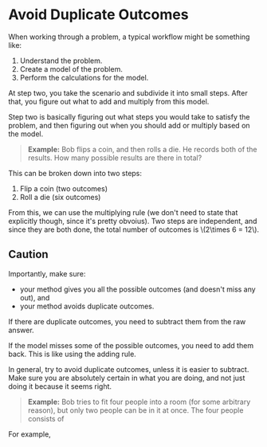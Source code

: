 # Avoid Duplicate Outcomes

When working through a problem, a typical workflow might be something like:

1. Understand the problem.
2. Create a model of the problem.
3. Perform the calculations for the model.

At step two, you take the scenario and subdivide it into small steps. After that, you figure out what to add and multiply from this model.

Step two is basically figuring out what steps you would take to satisfy the problem, and then figuring out when you should add or multiply based on the model.

> **Example:** Bob flips a coin, and then rolls a die. He records both of the results. How many possible results are there in total?

This can be broken down into two steps:
 1. Flip a coin (two outcomes)
 2. Roll a die (six outcomes)

From this, we can use the multiplying rule (we don't need to state that explicitly though, since it's pretty obvoius). Two steps are independent, and since they are both done, the total number of outcomes is \\(2\\times 6 = 12\\).

## Caution

Importantly, make sure:
 * your method gives you all the possible outcomes (and doesn't miss any out), and
 * your method avoids duplicate outcomes.

If there are duplicate outcomes, you need to subtract them from the raw answer.

If the model misses some of the possible outcomes, you need to add them back. This is like using the adding rule.

In general, try to avoid duplicate outcomes, unless it is easier to subtract. Make sure you are absolutely certain in what you are doing, and not just doing it because it seems right.

> **Example:** Bob tries to fit four people into a room (for some arbitrary reason), but only two people can be in it at once. The four people consists of

For example,
